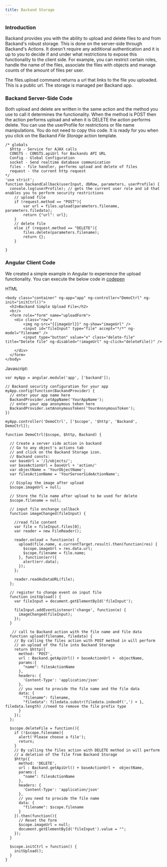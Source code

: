 ```yaml
---
title: Backand Storage
---
```

### Introduction
Backand provides you with the ability to upload and delete files to and from Backand's robust storage. This is done on the server-side through Backand's Actions. It doesn't require any additional authentication and it is up to you to decide if and under what restrictions to expose this functionality to the client side. For example, you can restrict certain roles, handle the name of the files, associate the files with objects and manage counts of the amount of files per user. 

The files.upload command returns a url that links to the file you uploaded. This is a public url. The storage is managed per Backand app.  

### Backand Server-Side Code
Both upload and delete are written in the same action and the method you use to call it determines the functionality. When the method is POST then the action performs upload and when it is DELETE the action performs delete. You can use the userProfile for restrictions or file name manipulations. You do not need to copy this code. It is ready for you when you click on the Backand *File Storage* action template.

```
/* globals
  $http - Service for AJAX calls 
  CONSTS - CONSTS.apiUrl for Backands API URL
  Config - Global Configuration
  socket - Send realtime database communication
  files - file handler, performs upload and delete of files
  request - the current http request
*/
'use strict';
function backandCallback(userInput, dbRow, parameters, userProfile) {
  console.log(userProfile); // gets the current user role and id that enables you to perform security restrictions
    // upload file
    if (request.method == "POST"){
        var url = files.upload(parameters.filename, parameters.filedata);
        return {"url": url};
    }
    // delete file
    else if (request.method == "DELETE"){
        files.delete(parameters.filename);
        return {};    
    }
    
}
```

### Angular Client Code
We created a simple example in Angular to experience the upload functionality. 
You can execute the below code in [codepen](http://codepen.io/backand/pen/ZQaYEV)

HTML

```
<body class="container" ng-app="app" ng-controller="DemoCtrl" ng-init="initCtrl()">
  <h2>Backand Simple Upload File</h2>
  <br/>
  <form role="form" name="uploadForm">
    <div class="row">
        <img ng-src="{{imageUrl}}" ng-show="imageUrl" />
        <input id="fileInput" type="file" accept="*/*" ng-model="filename" />
        <input type="button" value="x" class="delete-file" title="Delete file" ng-disabled="!imageUrl" ng-click="deleteFile()" />
      
    </div>
  </form>
</body>
```


Javascript:

```
var myApp = angular.module('app', ['backand']);

// Backand security configuration for your app
myApp.config(function(BackandProvider) {
  // enter your app name here
  BackandProvider.setAppName('YourAppName');
  // enter your app anonymous token here
  BackandProvider.setAnonymousToken('YourAnonymousToken');
})

myApp.controller('DemoCtrl', ['$scope', '$http', 'Backand', DemoCtrl]);

function DemoCtrl($scope, $http, Backand) {

  // Create a server side action in backand
  // Go to any object's actions tab 
  // and click on the Backand Storage icon.
  // Backand consts:
  var baseUrl = '/1/objects/';
  var baseActionUrl = baseUrl + 'action/'
  var objectName = 'YourObjectName';
  var filesActionName = 'YourServerSideActionName';
  
  // Display the image after upload
  $scope.imageUrl = null;
  
  // Store the file name after upload to be used for delete
  $scope.filename = null;

  // input file onchange callback
  function imageChanged(fileInput) {

    //read file content
    var file = fileInput.files[0];
    var reader = new FileReader();

    reader.onload = function(e) {
      upload(file.name, e.currentTarget.result).then(function(res) {
        $scope.imageUrl = res.data.url;
        $scope.filename = file.name;
      }, function(err){
        alert(err.data);
      });
    };
   
    reader.readAsDataURL(file);
  };

  // register to change event on input file 
  function initUpload() {
    var fileInput = document.getElementById('fileInput');

    fileInput.addEventListener('change', function(e) {
      imageChanged(fileInput);
    });
  }

   // call to Backand action with the file name and file data  
  function upload(filename, filedata) {
    // By calling the files action with POST method in will perform 
    // an upload of the file into Backand Storage
    return $http({
      method: 'POST',
      url : Backand.getApiUrl() + baseActionUrl +  objectName,
      params:{
        "name": filesActionName
      },
      headers: {
        'Content-Type': 'application/json'
      },
      // you need to provide the file name and the file data
      data: {
        "filename": filename,
        "filedata": filedata.substr(filedata.indexOf(',') + 1, filedata.length) //need to remove the file prefix type
      }
    });
  };

  $scope.deleteFile = function(){
    if (!$scope.filename){
      alert('Please choose a file');
      return;
    }
    // By calling the files action with DELETE method in will perform 
    // a deletion of the file from Backand Storage
    $http({
      method: 'DELETE',
      url : Backand.getApiUrl() + baseActionUrl +  objectName,
      params:{
        "name": filesActionName
      },
      headers: {
        'Content-Type': 'application/json'
      },
      // you need to provide the file name 
      data: {
        "filename": $scope.filename
      }
    }).then(function(){
      // Reset the form
      $scope.imageUrl = null;
      document.getElementById('fileInput').value = "";
    });
  }
  
  $scope.initCtrl = function() {
    initUpload();
  }
}
```



